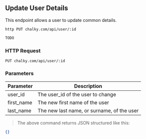 ## Update User Details
This endpoint allows a user to update common details.
 
```shell
http PUT chalky.com/api/user/:id
```

```javascript
TODO
```

### HTTP Request

`PUT chalky.com/api/user/:id`

### Parameters

Parameter | Description
--------- | -----------
user_id | The user_id of the user to change 
first_name | The new first name of the user
last_name | The new last name, or surname, of the user

> The above command returns JSON structured like this:

```json
{}
```

